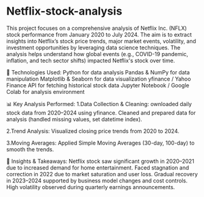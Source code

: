 # Netflix-stock-analysis
This project focuses on a comprehensive analysis of Netflix Inc. (NFLX) stock performance from January 2020 to July 2024. The aim is to extract insights into Netflix’s stock price trends, major market events, volatility, and investment opportunities by leveraging data science techniques. 
The analysis helps understand how global events (e.g., COVID-19 pandemic, inflation, and tech sector shifts) impacted Netflix's stock over time.

🧰 Technologies Used:
   Python for data analysis
   Pandas & NumPy for data manipulation
   Matplotlib & Seaborn for data visualization
   yfinance / Yahoo Finance API for fetching historical stock data
   Jupyter Notebook / Google Colab for analysis environment

📊 Key Analysis Performed:
 1.Data Collection & Cleaning:
   ownloaded daily stock data from 2020–2024 using yfinance.
   Cleaned and prepared data for analysis (handled missing values, set datetime index).

 2.Trend Analysis:
   Visualized closing price trends from 2020 to 2024.

 3.Moving Averages:
   Applied Simple Moving Averages (30-day, 100-day) to smooth the trends.


📌 Insights & Takeaways:
   Netflix stock saw significant growth in 2020–2021 due to increased demand for home entertainment.
   Faced stagnation and correction in 2022 due to market saturation and user loss.
   Gradual recovery in 2023–2024 supported by business model changes and cost controls.
   High volatility observed during quarterly earnings announcements.
